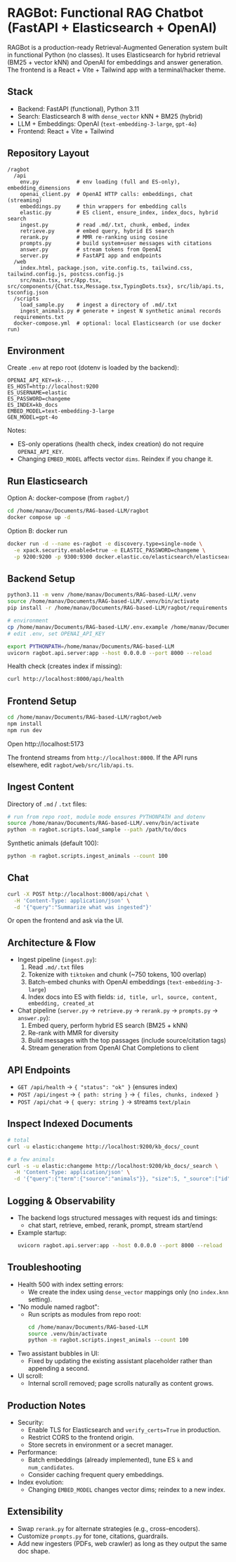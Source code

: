 # RAGBot: Functional RAG Chatbot (FastAPI + Elasticsearch + OpenAI)

RAGBot is a production-ready Retrieval-Augmented Generation system built in functional Python (no classes). It uses Elasticsearch for hybrid retrieval (BM25 + vector kNN) and OpenAI for embeddings and answer generation. The frontend is a React + Vite + Tailwind app with a terminal/hacker theme.

## Stack
- Backend: FastAPI (functional), Python 3.11
- Search: Elasticsearch 8 with `dense_vector` kNN + BM25 (hybrid)
- LLM + Embeddings: OpenAI (`text-embedding-3-large`, `gpt-4o`)
- Frontend: React + Vite + Tailwind

## Repository Layout
```
/ragbot
  /api
    env.py            # env loading (full and ES-only), embedding_dimensions
    openai_client.py  # OpenAI HTTP calls: embeddings, chat (streaming)
    embeddings.py     # thin wrappers for embedding calls
    elastic.py        # ES client, ensure_index, index_docs, hybrid search
    ingest.py         # read .md/.txt, chunk, embed, index
    retrieve.py       # embed query, hybrid ES search
    rerank.py         # MMR re-ranking using cosine
    prompts.py        # build system+user messages with citations
    answer.py         # stream tokens from OpenAI
    server.py         # FastAPI app and endpoints
  /web
    index.html, package.json, vite.config.ts, tailwind.css, tailwind.config.js, postcss.config.js
    src/main.tsx, src/App.tsx, src/components/{Chat.tsx,Message.tsx,TypingDots.tsx}, src/lib/api.ts, tsconfig.json
  /scripts
    load_sample.py    # ingest a directory of .md/.txt
    ingest_animals.py # generate + ingest N synthetic animal records
  requirements.txt
  docker-compose.yml  # optional: local Elasticsearch (or use docker run)
```

## Environment
Create `.env` at repo root (dotenv is loaded by the backend):
```env
OPENAI_API_KEY=sk-...
ES_HOST=http://localhost:9200
ES_USERNAME=elastic
ES_PASSWORD=changeme
ES_INDEX=kb_docs
EMBED_MODEL=text-embedding-3-large
GEN_MODEL=gpt-4o
```
Notes:
- ES-only operations (health check, index creation) do not require `OPENAI_API_KEY`.
- Changing `EMBED_MODEL` affects vector `dims`. Reindex if you change it.

## Run Elasticsearch
Option A: docker-compose (from `ragbot/`)
```bash
cd /home/manav/Documents/RAG-based-LLM/ragbot
docker compose up -d
```
Option B: docker run
```bash
docker run -d --name es-ragbot -e discovery.type=single-node \
  -e xpack.security.enabled=true -e ELASTIC_PASSWORD=changeme \
  -p 9200:9200 -p 9300:9300 docker.elastic.co/elasticsearch/elasticsearch:8.13.4
```

## Backend Setup
```bash
python3.11 -m venv /home/manav/Documents/RAG-based-LLM/.venv
source /home/manav/Documents/RAG-based-LLM/.venv/bin/activate
pip install -r /home/manav/Documents/RAG-based-LLM/ragbot/requirements.txt

# environment
cp /home/manav/Documents/RAG-based-LLM/.env.example /home/manav/Documents/RAG-based-LLM/.env
# edit .env, set OPENAI_API_KEY

export PYTHONPATH=/home/manav/Documents/RAG-based-LLM
uvicorn ragbot.api.server:app --host 0.0.0.0 --port 8000 --reload
```
Health check (creates index if missing):
```bash
curl http://localhost:8000/api/health
```

## Frontend Setup
```bash
cd /home/manav/Documents/RAG-based-LLM/ragbot/web
npm install
npm run dev
```
Open http://localhost:5173

The frontend streams from `http://localhost:8000`. If the API runs elsewhere, edit `ragbot/web/src/lib/api.ts`.

## Ingest Content
Directory of `.md` / `.txt` files:
```bash
# run from repo root, module mode ensures PYTHONPATH and dotenv
source /home/manav/Documents/RAG-based-LLM/.venv/bin/activate
python -m ragbot.scripts.load_sample --path /path/to/docs
```
Synthetic animals (default 100):
```bash
python -m ragbot.scripts.ingest_animals --count 100
```

## Chat
```bash
curl -X POST http://localhost:8000/api/chat \
  -H 'Content-Type: application/json' \
  -d '{"query":"Summarize what was ingested"}'
```
Or open the frontend and ask via the UI.

## Architecture & Flow
- Ingest pipeline (`ingest.py`):
  1) Read `.md/.txt` files
  2) Tokenize with `tiktoken` and chunk (~750 tokens, 100 overlap)
  3) Batch-embed chunks with OpenAI embeddings (`text-embedding-3-large`)
  4) Index docs into ES with fields: `id, title, url, source, content, embedding, created_at`
- Chat pipeline (`server.py` → `retrieve.py` → `rerank.py` → `prompts.py` → `answer.py`):
  1) Embed query, perform hybrid ES search (BM25 + kNN)
  2) Re-rank with MMR for diversity
  3) Build messages with the top passages (include source/citation tags)
  4) Stream generation from OpenAI Chat Completions to client

## API Endpoints
- `GET /api/health` → `{ "status": "ok" }` (ensures index)
- `POST /api/ingest` → `{ path: string }` → `{ files, chunks, indexed }`
- `POST /api/chat` → `{ query: string }` → streams `text/plain`

## Inspect Indexed Documents
```bash
# total
curl -u elastic:changeme http://localhost:9200/kb_docs/_count

# a few animals
curl -s -u elastic:changeme http://localhost:9200/kb_docs/_search \
  -H 'Content-Type: application/json' \
  -d '{"query":{"term":{"source":"animals"}}, "size":5, "_source":["id","title","source","created_at"]}'
```

## Logging & Observability
- The backend logs structured messages with request ids and timings:
  - chat start, retrieve, embed, rerank, prompt, stream start/end
- Example startup:
  ```bash
  uvicorn ragbot.api.server:app --host 0.0.0.0 --port 8000 --reload
  ```

## Troubleshooting
- Health 500 with index setting errors:
  - We create the index using `dense_vector` mappings only (no `index.knn` setting).
- "No module named ragbot":
  - Run scripts as modules from repo root:
    ```bash
    cd /home/manav/Documents/RAG-based-LLM
    source .venv/bin/activate
    python -m ragbot.scripts.ingest_animals --count 100
    ```
- Two assistant bubbles in UI:
  - Fixed by updating the existing assistant placeholder rather than appending a second.
- UI scroll:
  - Internal scroll removed; page scrolls naturally as content grows.

## Production Notes
- Security:
  - Enable TLS for Elasticsearch and `verify_certs=True` in production.
  - Restrict CORS to the frontend origin.
  - Store secrets in environment or a secret manager.
- Performance:
  - Batch embeddings (already implemented), tune ES `k` and `num_candidates`.
  - Consider caching frequent query embeddings.
- Index evolution:
  - Changing `EMBED_MODEL` changes vector dims; reindex to a new index.

## Extensibility
- Swap `rerank.py` for alternate strategies (e.g., cross-encoders).
- Customize `prompts.py` for tone, citations, guardrails.
- Add new ingesters (PDFs, web crawler) as long as they output the same doc shape.
